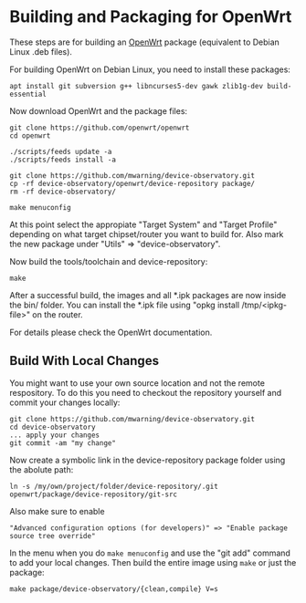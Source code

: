 # Building and Packaging for OpenWrt

These steps are for building an [OpenWrt](https://openwrt.org) package (equivalent to Debian Linux .deb files).

For building OpenWrt on Debian Linux, you need to install these packages:
```
apt install git subversion g++ libncurses5-dev gawk zlib1g-dev build-essential
```

Now download OpenWrt and the package files:
```
git clone https://github.com/openwrt/openwrt
cd openwrt

./scripts/feeds update -a
./scripts/feeds install -a

git clone https://github.com/mwarning/device-observatory.git
cp -rf device-observatory/openwrt/device-repository package/
rm -rf device-observatory/

make menuconfig
```

At this point select the appropiate "Target System" and "Target Profile"
depending on what target chipset/router you want to build for.
Also mark the new package under "Utils" => "device-observatory".

Now build the tools/toolchain and device-repository:

```
make
```

After a successful build, the images and all \*.ipk packages are now inside the bin/ folder.
You can install the \*.ipk file using "opkg install /tmp/\<ipkg-file\>" on the router.

For details please check the OpenWrt documentation.

## Build With Local Changes

You might want to use your own source location and not the remote respository.
To do this you need to checkout the repository yourself and commit your changes locally:

```
git clone https://github.com/mwarning/device-observatory.git
cd device-observatory
... apply your changes
git commit -am "my change"
```

Now create a symbolic link in the device-repository package folder using the abolute path:

```
ln -s /my/own/project/folder/device-repository/.git openwrt/package/device-repository/git-src
```

Also make sure to enable

```
"Advanced configuration options (for developers)" => "Enable package source tree override"
```

In the menu when you do `make menuconfig` and use the "git add" command
to add your local changes. Then build the entire image using `make` or just the package:

```
make package/device-observatory/{clean,compile} V=s
```
